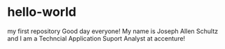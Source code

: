# hello-world
my first repository 
Good day everyone! My name is Joseph Allen Schultz and
I am a Techncial Application Suport Analyst at accenture!
